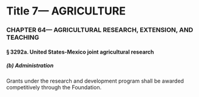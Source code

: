 
# Title 7— AGRICULTURE
### CHAPTER 64— AGRICULTURAL RESEARCH, EXTENSION, AND TEACHING
#### § 3292a. United States-Mexico joint agricultural research
##### (b) Administration

Grants under the research and development program shall be awarded competitively through the Foundation.
